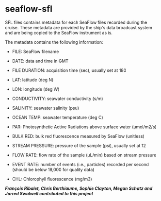 # seaflow-sfl

SFL files contains metadata for each SeaFlow files recorded during the cruise. These metadata are provided by the ship's data broadcast system and are being copied to the SeaFlow instrument as is.

The metadata contains the following information:

- FILE: SeaFlow filename

- DATE: data and time in GMT

- FILE DURATION: acquisition time (sec), usually set at 180

- LAT: latitude (deg N)

- LON: longitude (deg W)

- CONDUCTIVITY: seawater conductivity (s/m)

- SALINITY: seawater salinity (psu)

- OCEAN TEMP: seawater temperature (deg C)

- PAR: Photosynthetic Active Radiations above surface water (µmol/m2/s)

- BULK RED: bulk red fluorescence measured by SeaFlow (unitless)

- STREAM PRESSURE: pressure of the sample (psi), usually set at 12

- FLOW RATE: flow rate of the sample (µL/min) based on stream pressure

- EVENT RATE: number of events (i.e., particles) recorded per second (should be below 18,000 for quality data)

- CHL: Chlorophyll fluorescence (mg/m3)

***François Ribalet, Chris Berthiaume, Sophie Clayton, Megan Schatz and Jarred Swalwell contributed to this project***
